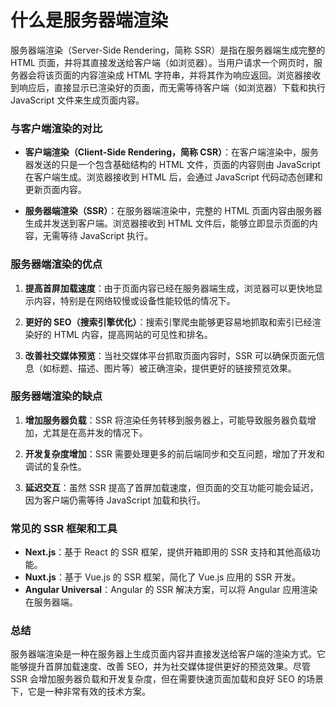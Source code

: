 # 什么是服务器端渲染
服务器端渲染（Server-Side Rendering，简称 SSR）是指在服务器端生成完整的 HTML 页面，并将其直接发送给客户端（如浏览器）。当用户请求一个网页时，服务器会将该页面的内容渲染成 HTML 字符串，并将其作为响应返回。浏览器接收到响应后，直接显示已渲染好的页面，而无需等待客户端（如浏览器）下载和执行 JavaScript 文件来生成页面内容。

### 与客户端渲染的对比

- **客户端渲染（Client-Side Rendering，简称 CSR）**：在客户端渲染中，服务器发送的只是一个包含基础结构的 HTML 文件，页面的内容则由 JavaScript 在客户端生成。浏览器接收到 HTML 后，会通过 JavaScript 代码动态创建和更新页面内容。

- **服务器端渲染（SSR）**：在服务器端渲染中，完整的 HTML 页面内容由服务器生成并发送到客户端。浏览器接收到 HTML 文件后，能够立即显示页面的内容，无需等待 JavaScript 执行。

### 服务器端渲染的优点

1. **提高首屏加载速度**：由于页面内容已经在服务器端生成，浏览器可以更快地显示内容，特别是在网络较慢或设备性能较低的情况下。
   
2. **更好的 SEO（搜索引擎优化）**：搜索引擎爬虫能够更容易地抓取和索引已经渲染好的 HTML 内容，提高网站的可见性和排名。

3. **改善社交媒体预览**：当社交媒体平台抓取页面内容时，SSR 可以确保页面元信息（如标题、描述、图片等）被正确渲染，提供更好的链接预览效果。

### 服务器端渲染的缺点

1. **增加服务器负载**：SSR 将渲染任务转移到服务器上，可能导致服务器负载增加，尤其是在高并发的情况下。
   
2. **开发复杂度增加**：SSR 需要处理更多的前后端同步和交互问题，增加了开发和调试的复杂性。

3. **延迟交互**：虽然 SSR 提高了首屏加载速度，但页面的交互功能可能会延迟，因为客户端仍需等待 JavaScript 加载和执行。

### 常见的 SSR 框架和工具

- **Next.js**：基于 React 的 SSR 框架，提供开箱即用的 SSR 支持和其他高级功能。
- **Nuxt.js**：基于 Vue.js 的 SSR 框架，简化了 Vue.js 应用的 SSR 开发。
- **Angular Universal**：Angular 的 SSR 解决方案，可以将 Angular 应用渲染在服务器端。

### 总结

服务器端渲染是一种在服务器上生成页面内容并直接发送给客户端的渲染方式。它能够提升首屏加载速度、改善 SEO，并为社交媒体提供更好的预览效果。尽管 SSR 会增加服务器负载和开发复杂度，但在需要快速页面加载和良好 SEO 的场景下，它是一种非常有效的技术方案。